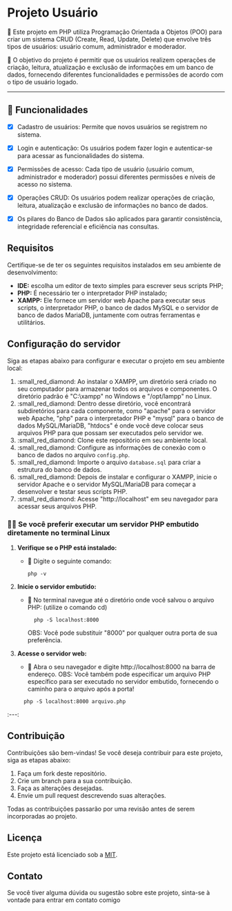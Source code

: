# Projeto Usuário

:pushpin: Este projeto em PHP utiliza Programação Orientada a Objetos (POO) para criar um sistema CRUD (Create, Read, Update, Delete) que envolve três tipos de usuários: usuário comum, administrador e moderador.

:dart: O objetivo do projeto é permitir que os usuários realizem operações de criação, leitura, atualização e exclusão de informações em um banco de dados, fornecendo diferentes funcionalidades e permissões de acordo com o tipo de usuário logado.
*** 

## :pencil: Funcionalidades

- [x] Cadastro de usuários: Permite que novos usuários se registrem no sistema.

- [x] Login e autenticação: Os usuários podem fazer login e autenticar-se para acessar as funcionalidades do sistema.

- [x] Permissões de acesso: Cada tipo de usuário (usuário comum, administrador e moderador) possui diferentes permissões e níveis de acesso no sistema.

- [x] Operações CRUD: Os usuários podem realizar operações de criação, leitura, atualização e exclusão de informações no banco de dados.

- [x] Os pilares do Banco de Dados são aplicados para garantir consistência, integridade referencial e eficiência nas consultas.

## Requisitos

Certifique-se de ter os seguintes requisitos instalados em seu ambiente de desenvolvimento:

- **IDE:** escolha um editor de texto simples para escrever seus scripts PHP;
-  **PHP:** É necessário ter o interpretador PHP instalado;
- **XAMPP:** Ele fornece um servidor web Apache para executar seus scripts, o interpretador PHP, o banco de dados MySQL e o servidor de banco de dados MariaDB, juntamente com outras ferramentas e utilitários.


## Configuração do servidor

Siga as etapas abaixo para configurar e executar o projeto em seu ambiente local:

1.  :small_red_diamond: Ao instalar o XAMPP, um diretório será criado no seu computador para armazenar todos os arquivos e componentes.
      O diretório padrão é "C:\xampp" no Windows e "/opt/lampp" no Linux.
2.  :small_red_diamond: Dentro desse diretório, você encontrará subdiretórios para cada componente, como "apache" para o servidor web Apache, "php" para o interpretador PHP e "mysql" para o banco de dados MySQL/MariaDB, "htdocs" é onde você deve colocar seus arquivos PHP para que possam ser executados pelo servidor we.
3.  :small_red_diamond: Clone este repositório em seu ambiente local.
4.  :small_red_diamond: Configure as informações de conexão com o banco de dados no arquivo `config.php`.
5.  :small_red_diamond: Importe o arquivo `database.sql` para criar a estrutura do banco de dados.
6.  :small_red_diamond: Depois de instalar e configurar o XAMPP, inicie o servidor Apache e o servidor MySQL/MariaDB para começar a desenvolver e testar seus scripts PHP.
7.  :small_red_diamond: Acesse "http://localhost" em seu navegador para acessar seus arquivos PHP.

### :technologist: Se você preferir executar um servidor PHP embutido diretamente no terminal Linux
1. **Verifique se o PHP está instalado:**
   - :small_blue_diamond: Digite o seguinte comando:
     ```shel
     php -v
      ```
2. **Inicie o servidor embutido:**
   - :small_blue_diamond: No terminal navegue até o diretório onde você salvou o arquivo PHP: (utilize o comando cd)
     ```shel
       php -S localhost:8000
      ```
     OBS:  Você pode substituir "8000" por qualquer outra porta de sua preferência.
     
3. **Acesse o servidor web:**
    - :small_blue_diamond: Abra o seu navegador e digite http://localhost:8000 na barra de endereço.
      OBS:  Você também pode especificar um arquivo PHP específico para ser executado no servidor embutido, fornecendo o caminho para o arquivo após a porta!
     ```shel
       php -S localhost:8000 arquivo.php
      ```
:---:

## Contribuição

Contribuições são bem-vindas! Se você deseja contribuir para este projeto, siga as etapas abaixo:

1. Faça um fork deste repositório.
2. Crie um branch para a sua contribuição.
3. Faça as alterações desejadas.
4. Envie um pull request descrevendo suas alterações.

Todas as contribuições passarão por uma revisão antes de serem incorporadas ao projeto.

## Licença

Este projeto está licenciado sob a [MIT](LICENSE).

## Contato

Se você tiver alguma dúvida ou sugestão sobre este projeto, sinta-se à vontade para entrar em contato comigo
